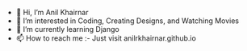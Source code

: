 - 👋 Hi, I’m Anil Khairnar
- 👀 I’m interested in Coding, Creating Designs, and Watching Movies
- 🌱 I’m currently learning Django
- 📫 How to reach me :- Just visit anilrkhairnar.github.io

<!---
anilrkhairnar/anilrkhairnar is a ✨ special ✨ repository because its `README.md` (this file) appears on your GitHub profile.
You can click the Preview link to take a look at your changes.
--->
